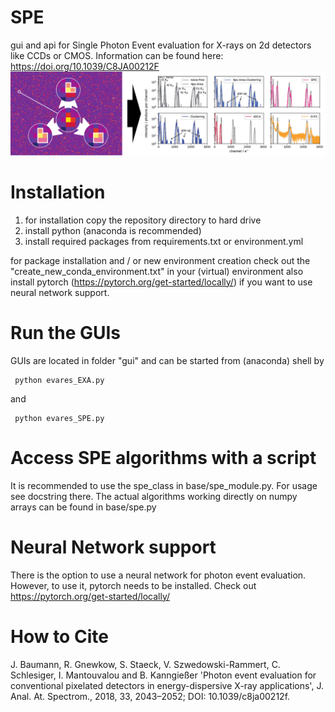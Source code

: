 # SPE
gui and api for Single Photon Event evaluation for X-rays on 2d detectors like CCDs or CMOS. Information can be found here:
    https://doi.org/10.1039/C8JA00212F
![SPE principle](https://github.com/jonasbaumann13/SPE/blob/main/pictures/pee_cover_github.png?raw=true)

# Installation
1. for installation copy the repository directory to hard drive
2. install python (anaconda is recommended)
3. install required packages from requirements.txt or environment.yml

for package installation and / or new environment creation check out the "create_new_conda_environment.txt"
in your (virtual) environment also install pytorch (https://pytorch.org/get-started/locally/) if you want to use neural network support. 

# Run the GUIs
GUIs are located in folder "gui" and can be started from (anaconda) shell by 
```console
 python evares_EXA.py
```
and
```console
 python evares_SPE.py
```

# Access SPE algorithms with a script
It is recommended to use the spe_class in base/spe_module.py. For usage see docstring there. The actual
algorithms working directly on numpy arrays can be found in base/spe.py

# Neural Network support
There is the option to use a neural network for photon event evaluation. However, to use it, pytorch needs to be installed. Check out https://pytorch.org/get-started/locally/

# How to Cite
J. Baumann, R. Gnewkow, S. Staeck, V. Szwedowski-Rammert, C. Schlesiger, I. Mantouvalou and B. Kanngießer 'Photon event evaluation for conventional pixelated detectors in energy-dispersive X-ray applications', J. Anal. At. Spectrom., 2018, 33, 2043–2052; DOI: 10.1039/c8ja00212f.